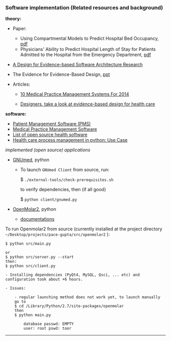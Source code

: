 
### Software implementation (Related resources and background)

**theory:**

- Paper:

	- Using Compartmental Models to Predict Hospital Bed Occupancy, [pdf](http://www.researchgate.net/publication/228850639_Using_Compartmental_Models_to_Predict_Hospital_Bed_Occupancy)
	- Physicians' Ability to Predict Hospital Length of Stay for Patients Admitted to the Hospital from the Emergency Department, [pdf](http://www.ncbi.nlm.nih.gov/pmc/articles/PMC3272796/)
- [A Design for Evidence-based Software Architecture Research](http://users.ece.utexas.edu/~perry/work/papers/R2A-05-Evidence.pdf)

- The Evidence for Evidence-Based Design, [ppt](http://www.aia.org/aiaucmp/groups/aia/documents/pdf/aiab091011.pdf)

- Articles:
	- [10 Medical Practice Management Systems For 2014](http://www.informationweek.com/healthcare/electronic-health-records/10-medical-practice-management-systems-for-2014/d/d-id/1252791?itc=edit%5Fin%5Fbody%5Fcross&image_number=2)

	- [Designers, take a look at evidence-based design for health care](http://www.fastcodesign.com/1418953/designers-take-a-look-at-evidence-based-design-for-health-care)


**software:**

- [Patient Management Software (PMS)](https://en.wikipedia.org/wiki/Patient_management_software)
- [Medical Practice Management Software](https://en.wikipedia.org/wiki/Medical_practice_management_software)
- [List of open source health software](https://en.wikipedia.org/wiki/List_of_open-source_health_software)
- [Health care process management in python: Use Case](http://publications.crs4.it/pubdocs/2011/Cab11/healthcare-process-management-in-python-a-use-case.pdf)



*implemented (open source) applications*

- [GNUmed](http://wiki.gnumed.de/bin/view/Gnumed/InstallerGuideHomeShort), python
	- To launch `GNUmed Client` from source, run:

	    $ `./external-tools/check-prerequisites.sh`

	    to verify dependencies, then (if all good)

	    $ `python client/gnumed.py`


- [OpenMolar2](https://openmolar.com/om2), python

	- [documentations](https://static.openmolar.com/om2/documentation/current/contents.html)

To run Openmolar2 from source (currently installed at the project directory `~/Desktop/projects/pace-gupta/src/openmolar2` ):

	$ python src/main.py

	or
	$ python src/server.py --start
	then:
	$ python src/client.py

	- Installing dependencies (PyQt4, MySQL, Qsci, ... etc) and configuration took about +6 hours.

	- Issues:

		- regular launching method does not work yet, to launch manually
		go to
		$ cd /Library/Python/2.7/site-packages/openmolar
		then
		$ python main.py

			database passwd: EMPTY
			user: root pswd: toor


<hr>
